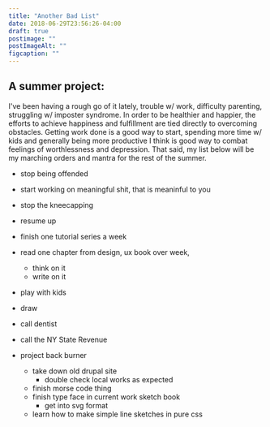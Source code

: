 ```yaml
---
title: "Another Bad List"
date: 2018-06-29T23:56:26-04:00
draft: true
postimage: ""
postImageAlt: ""
figcaption: ""
---
```


## A summer project:
I've been having a rough go of it lately, trouble w/ work, difficulty parenting, struggling w/ imposter syndrome. In order to be healthier and happier, the efforts to achieve happiness and fulfillment are tied directly to overcoming obstacles. Getting work done is a good way to start, spending more time w/ kids and generally being more productive I think is good way to combat feelings of worthlessness and depression. That said, my list below will be my marching orders and mantra for the rest of the summer.

- stop being offended
- start working on meaningful shit, that is meaninful to you
- stop the kneecapping

- resume up
- finish one tutorial series a week
- read one chapter from design, ux book over week,
    - think on it
    - write on it

- play with kids

- draw

- call dentist
- call the NY State Revenue

- project back burner
    - take down old drupal site
        - double check local works as expected
    - finish morse code thing
    - finish type face in current work sketch book
        - get into svg format
    - learn how to make simple line sketches in pure css



